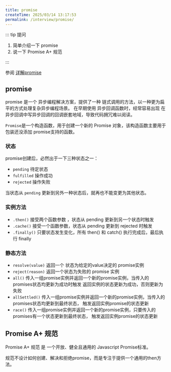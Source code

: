 ```yaml
---
title: promise
createTime: 2025/03/14 13:17:53
permalink: /interview/promise/
---
```


::: tip 提问

1. 简单介绍一下 promise
2. 说一下 Promise A+ 规范

:::

参阅 [详解promise](/article/q40nq4hv)

## promise

promise 是一个 异步编程解决方案，提供了一种 链式调用的方法，以一种更为扁平的方式处理复杂异步编程场景。
在早期使用 异步回调函数时，经常容易出现 在异步回调中写异步回调的回调嵌套地域，导致代码拥冗难以阅读。

`Promise`是一个构造函数，用于创建一个新的 Promise 对象，该构造函数主要用于包装还没添加 promise支持的函数。

### 状态

promise创建后，必然出于一下三种状态之一：

- `pending` 待定状态
- `fulfilled` 操作成功
- `rejected` 操作失败

当状态从 `pending` 更新到另外一种状态后，就再也不能变更为其他状态。

### 实例方法

- `.then()` 接受两个函数参数 ，状态从 pending 更新到另一个状态时触发
- `.cache()` 接受一个函数参数，状态从 pending 更新到 rejected 时触发
- `.finally()` 只要状态发生变化，所有 then() 和 catch() 执行完成后，最后执行 finally

### 静态方法

- `resolve(value)` 返回一个 状态为给定的value决定的 promise实例
- `reject(reason)` 返回一个状态为失败的 promise 实例
- `all()` 传入一组promise实例并返回一个新的promise实例，当传入的promises状态均更新为成功时触发
  返回实例的状态更新为成功，否则更新为失败
- `allSettled()` 传入一组promise实例并返回一个新的promise实例，当传入的promises状态均更新到最终状态，
  触发返回实例promise的状态更新
- `race()` 传入一组promise实例并返回一个新的promise实例，只要传入的promises有一个状态更新到最终状态，
  触发返回实例promise的状态更新

## Promise A+ 规范

Promise A+ 规范 是 一个开放、健全且通用的 Javascript Promise标准。

规范不设计如何创建、解决和拒绝promise，而是专注于提供一个通用的then方法。